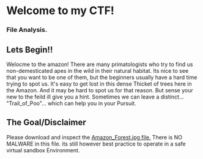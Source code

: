 # Welcome to my CTF!
### File Analysis.


## Lets Begin!!
Welocme to the amazon!
There are many primatologists who try to find us non-demesticated apes in the wild in their natural habitat.
Its nice to see that you want to be one of them, but the beginners usually have a hard time trying to spot us.
It's easy to get lost in this dense Thicket of trees here in the Amazon. And it may be hard to spot us for that reason.
But sense your new to the feild ill give you a hint. 
Sometimes we can leave a distinct... "Trail_of_Poo"... which can help you in your Pursuit.

## The Goal/Disclaimer
Please download and inspect the [Amazon_Forest.jpg file.]()
There is NO MALWARE in this file.
its still however best practice to operate in a safe virtual sandbox Environment.
